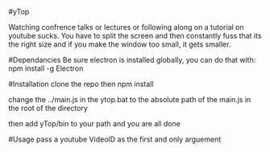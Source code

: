 #yTop

Watching confrence talks or lectures or following along on a tutorial on youtube sucks.
You have to split the screen and then constantly fuss that its the right size and if you make the window too small, it gets smaller.


#Dependancies
Be sure electron is installed globally, you can do that with:
npm install -g Electron

#Installation
clone the repo then
npm install

change the ../main.js in the ytop.bat to the absolute path of the main.js in the root of the directory

then add yTop/bin to your path and you are all done

#Usage
pass a youtube VideoID as the first and only arguement
